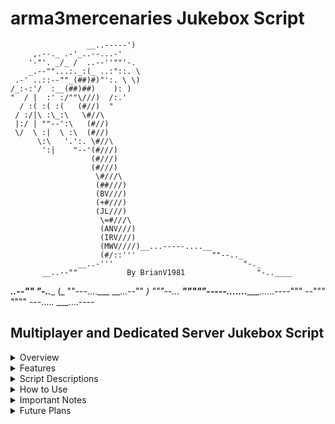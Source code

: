 # **arma3mercenaries Jukebox Script**



                     __..-----')
         ,.--._ .-'_..--...-'
        '-"'. _/_ /  ..--''""'-.
        _.--""...:._:(_ ..:"::. \
     .-' ..::--""_(##)#)"':. \ \)    
    /_:-:'/  :__(##)##)    ): )   
    "  / |  :' :/""\///)  /:.'  
      / :( :( :(   (#//)  "       
     / :/|\ :\_:\   \#//\   
     |:/ | ""--':\   (#//)              
     \/  \ :|  \ :\  (#//)
          \:\   '.':. \#//\      
           ':|    "--'(#///)
                      (#///)
                      (#///)
                       \#///\
                       (##///)
                       (BV///)
                       (+#///)
                       (JL///)
                        \=#///\
                        (ANV///)
                        (IRV///)
                        (MWV////)__...-----....__
                        (#/::'''                 ""--.._
                   __..-'''                             "-._
           __..--""           By BrianV1981            	   "-..____
  ___..--""                                                    "-..____
    (_ ""---....___                                     __...--"" _)
      """--...  ___"""""-----......._______......----"""     --"""
                    """"       ---.....   ___....----
## Multiplayer and Dedicated Server Jukebox Script
<details>
  <summary>Overview</summary>

  // File: arma3mercenaries/jukebox/arma3mercenaries_jukebox_customInterface.hpp

  The Arma3Mercenaries Jukebox Script is a simple, lightweight, and easy-to-incorporate system designed to bring customizable music playback to your Arma 3 missions. It allows players to interact with a custom radio interface, pick songs, or listen to randomly selected tracks from a playlist.

  **Fully multiplayer and dedicated server compatible**: This script works seamlessly in both multiplayer environments and on dedicated servers, ensuring all players experience synchronized music playback.

</details>

<details>
  <summary>Features</summary>

  // File: arma3mercenaries/jukebox/arma3mercenaries_jukebox_customInterface.hpp

  - **Custom Radio Interface**: Players can select specific tracks to play using a straightforward and accessible interface.
  - **Mute Functionality**: The mute button plays a silent track as a workaround due to the use of event handlers that play a random track if a song ends.
  - **Event-Driven Music Playback**: Automatically plays a new random track when the current one ends, providing continuous music during gameplay.
  - **Optional Random Looping**: The script includes an optional feature for looping random tracks, which can be enabled or disabled based on player preference.
  - **Multiplayer Compatibility**: The script is fully compatible with multiplayer and dedicated servers, ensuring synchronized music for all players.

</details>

<details>
  <summary>Script Descriptions</summary>

  // File: arma3mercenaries/jukebox/arma3mercenaries_jukeboxGUIDefinitions.hpp

  #### 1. `arma3mercenaries_jukebox_customInterface.hpp`

  **Description:**
  This file defines the custom interface for the jukebox. It includes buttons for different tracks, a mute button, and a title display.

  #### 2. `arma3mercenaries_jukeboxGUIDefinitions.hpp`

  **Description:**
  Provides the necessary GUI elements such as `RscText`, `RscButton`, and `RscSlider`. These elements are used in constructing the jukebox interface.

  #### 3. `arma3mercenaries_playRandomTracks.sqf`

  **Description:**
  Handles the logic for playing random tracks from the playlist. It includes the functionality to automatically select and play a new track when the current one ends.

</details>

<details>
  <summary>How to Use</summary>

  1. **Add Jukebox to Objects:**
     - To add the jukebox to any object in the game, use the following code in the object's init field:
       ```cpp
       // Add arma3mercenaries Radio action
       _this addAction ["arma3mercenaries Radio", {
           createDialog "CustomInterface";
       }, "", 0, false, false, "", "player distance _target < 5"];
       ```

  2. **Include in `description.ext`:**
     - Add the following to your `description.ext` file:
       ```cpp
       #include "arma3mercenaries/jukebox/arma3mercenaries_jukebox_customInterface.hpp"
       class CfgMusic {
           #include "arma3mercenaries/jukebox/arma3mercenaries_jukeboxMusic.hpp"
       };
       ```

  3. **Initialize in `init.sqf`:**
     - Include the following in your `init.sqf` file to start the jukebox:
       ```sqf
       execVM "arma3mercenaries/jukebox/arma3mercenaries_playRandomTracks.sqf";
       ```

  4. **Optional Looping:**
     - The script **arma3mercenaries_playRandomTracks.sqf** that loops the music is optional. Removing this step will allow players to just use the radio interface to pick the songs they want to listen to.

     - skip this step of include the following in your `init.sqf` file if you want an even lighter weight version.
       ```sqf
       execVM "arma3mercenaries/jukebox/arma3mercenaries_playRandomTracks.sqf";
       ```

</details>

<details>
  <summary>Important Notes</summary>

  - **Mute Button**: The mute button currently plays a silent track as a workaround until event handlers can be managed more effectively.
  - **Event Handler**: The event handler plays a random track when it detects that a song has ended. This ensures continuous music playback.
  - **Modularity**: The script is designed to be simple, lightweight, and easy to incorporate into any mission.
  - **Multiplayer Compatibility**: Fully compatible with multiplayer and dedicated servers, ensuring all players experience synchronized music playback.

</details>

<details>
  <summary>Future Plans</summary>

  - **3D Sound Integration**: Incorporate songs with 3D sound to enhance the immersive experience.
  - **Interface Improvement**: Enhance the visual and functional aspects of the jukebox interface.
  - **Better Documentation**: Develop more detailed and user-friendly documentation to help mission creators integrate the jukebox.

</details>
